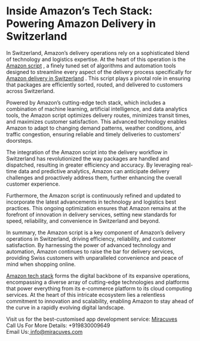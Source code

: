 <h1>Inside Amazon’s Tech Stack: Powering Amazon Delivery in Switzerland</h1>

In Switzerland, Amazon’s delivery operations rely on a sophisticated blend of technology and logistics expertise. At the heart of this operation is the <a href="https://miracuves.com/solutions/amazon-clone/">Amazon script</a>
, a finely tuned set of algorithms and automation tools designed to streamline every aspect of the delivery process specifically for <a href="https://miracuves.com/product/amazonfresh-clone/#">Amazon delivery in Switzerland</a>
. This script plays a pivotal role in ensuring that packages are efficiently sorted, routed, and delivered to customers across Switzerland.

Powered by Amazon’s cutting-edge tech stack, which includes a combination of machine learning, artificial intelligence, and data analytics tools, the Amazon script optimizes delivery routes, minimizes transit times, and maximizes customer satisfaction. This advanced technology enables Amazon to adapt to changing demand patterns, weather conditions, and traffic congestion, ensuring reliable and timely deliveries to customers’ doorsteps.

The integration of the Amazon script into the delivery workflow in Switzerland has revolutionized the way packages are handled and dispatched, resulting in greater efficiency and accuracy. By leveraging real-time data and predictive analytics, Amazon can anticipate delivery challenges and proactively address them, further enhancing the overall customer experience.

Furthermore, the Amazon script is continuously refined and updated to incorporate the latest advancements in technology and logistics best practices. This ongoing optimization ensures that Amazon remains at the forefront of innovation in delivery services, setting new standards for speed, reliability, and convenience in Switzerland and beyond.

In summary, the Amazon script is a key component of Amazon’s delivery operations in Switzerland, driving efficiency, reliability, and customer satisfaction. By harnessing the power of advanced technology and automation, Amazon continues to raise the bar for delivery services, providing Swiss customers with unparalleled convenience and peace of mind when shopping online.

<a href="https://miracuves.com/id/solutions/klon-amazon/">Amazon tech stack</a>
 forms the digital backbone of its expansive operations, encompassing a diverse array of cutting-edge technologies and platforms that power everything from its e-commerce platform to its cloud computing services. At the heart of this intricate ecosystem lies a relentless commitment to innovation and scalability, enabling Amazon to stay ahead of the curve in a rapidly evolving digital landscape.



Visit us for the best-customised app development service: <a href="https://miracuves.com/">Miracuves</a>
<br>Call Us For More Details: +919830009649</br>
Email Us:<a href="suport@tecnologia.com"> info@miracuves.com</a>






